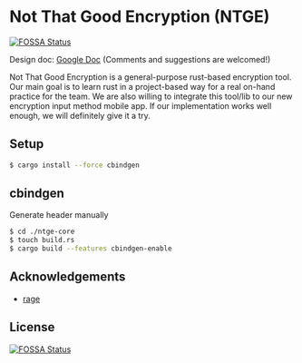 # Not That Good Encryption (NTGE)
[![FOSSA Status](https://app.fossa.io/api/projects/git%2Bgithub.com%2FDimensionDev%2Fntge.svg?type=shield)](https://app.fossa.io/projects/git%2Bgithub.com%2FDimensionDev%2Fntge?ref=badge_shield)


Design doc: [Google Doc](https://docs.google.com/document/d/1rI3G_YtyeDMQmRI4D7oIdvdhjY4rfBeBA6c7aXybJhU/edit?usp=sharing) (Comments and suggestions are welcomed!)

Not That Good Encryption is a general-purpose rust-based encryption tool. Our main goal is to learn rust in a project-based way for a real on-hand practice for the team. We are also willing to integrate this tool/lib to our new encryption input method mobile app. If our implementation works well enough, we will definitely give it a try.

## Setup
```bash
$ cargo install --force cbindgen
```

## cbindgen
Generate header manually

```bash
$ cd ./ntge-core
$ touch build.rs
$ cargo build --features cbindgen-enable
```

## Acknowledgements
- [rage](https://github.com/str4d/rage)

## License
[![FOSSA Status](https://app.fossa.io/api/projects/git%2Bgithub.com%2FDimensionDev%2Fntge.svg?type=large)](https://app.fossa.io/projects/git%2Bgithub.com%2FDimensionDev%2Fntge?ref=badge_large)